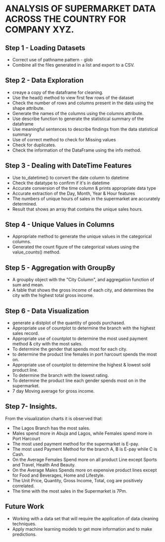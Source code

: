 # ANALYSIS OF SUPERMARKET DATA ACROSS THE COUNTRY FOR COMPANY XYZ.
## Step 1 - Loading Datasets
 - Correct use of pathname pattern - glob
 - Combine all the files generated in a list and export to a CSV.

## Step 2 - Data Exploration
 - creaye a copy of the dataframe for cleaning.
 - Use the head() method to view first few rows of the dataset
 - Check the number of rows and columns present in the data using the shape attribute.
 - Generate the names of the columns using the columns attribute.
 - Use describe function to generate the statistical summary of the dataframe
 - Use meaningful sentences to describe findings from the data statistical summary
 - Use of correct method to check for Missing values
 - Check for duplicates.
 - Check the information of the DataFrame using the info method.

## Step 3 - Dealing with DateTime Features
 - Use to_datetime() to convert the date column to datetime
 - Check the datatype to confirm if it's in datetime
 - Accurate conversion of the time column & prints appropriate data type
 - Accurate extraction of the Day, Month, Year & Hour features
 - The numbers of unique hours of sales in the supermarket are accurately determined.
 - Result that shows an array that contains the unique sales hours.

## Step 4 - Unique Values in Columns
 - Appropriate method to generate the unique values in the categorical columns.
 - Generated the count figure of the categorical values using the value_counts() method.

## Step 5 - Aggregation with GroupBy
 - A groupby object with the "City Column", and aggregation function of sum and mean.
 - A table that shows the gross income of each city, and determines the city with the highest total gross income.
 
## Step 6 - Data Visualization
 - generate a distplot of the quantity of goods purchased.
 - Appropriate use of countplot to determine the branch with the highest sales record.
 - Appropriate use of countplot to determine the most used payment method & city with the most sales.
 - To determine the gender that spends most for each city.
 - to determine the product line females in port harcourt spends the most on.
 - Appropriate use of countplot to determine the highest & lowest sold product line.
 -  To determine the branch with the lowest rating.
 -  To determine the product line each gender spends most on in the supermarket.
 - 7 day Moving average for gross income.
## Step 7- Insights.
 From the visualization charts it is observed that:
  - The Lagos Branch has the most sales.
  - Males spend more in Abuja and Lagos, while Females spend more in Port Harcourt
  - The most used payment method for the supermarket is E-pay.
  - The most used Payment Method for the branch A, B is E-pay while C is Cash.
  - On the Average Females Spend more on all product Line except Sports and Travel, Health And Beauty.
  - On the Average Males Spends more on expensive product lines except for Food and Beverages, Home and Lifestyle.
  - The Unit Price, Quantity, Gross Income, Total, cog are positively correlated.
  - The time with the most sales in the Supermarket is 7Pm.
## Future Work
  - Working with a data set that will require the application of data cleaning techniques.
  - Apply machine learning models to get more information and to make predictions.

